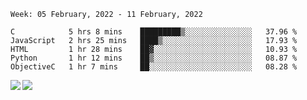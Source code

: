 <!--START_SECTION:waka-->
```text
Week: 05 February, 2022 - 11 February, 2022

C            5 hrs 8 mins    █████████▒░░░░░░░░░░░░░░░   37.96 % 
JavaScript   2 hrs 25 mins   ████▒░░░░░░░░░░░░░░░░░░░░   17.93 % 
HTML         1 hr 28 mins    ██▓░░░░░░░░░░░░░░░░░░░░░░   10.93 % 
Python       1 hr 12 mins    ██▒░░░░░░░░░░░░░░░░░░░░░░   08.87 % 
ObjectiveC   1 hr 7 mins     ██░░░░░░░░░░░░░░░░░░░░░░░   08.28 % 
```
<!--END_SECTION:waka-->
<a href="https://github.com/anuraghazra/github-readme-stats">
  <img align="left" src="https://github-readme-stats.vercel.app/api?username=Tanesan&count_private=true&show_icons=true" />
<img align="left" src="https://github-readme-stats.vercel.app/api/top-langs/?username=Tanesan" />
</a>
